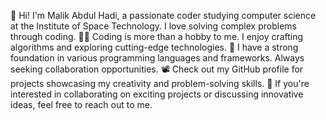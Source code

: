 👋 Hi! I'm Malik Abdul Hadi, a passionate coder studying computer science at the Institute of Space Technology. I love solving complex problems through coding.
👨‍💻 Coding is more than a hobby to me. I enjoy crafting algorithms and exploring cutting-edge technologies.
📖 I have a strong foundation in various programming languages and frameworks. Always seeking collaboration opportunities.
📽️ Check out my GitHub profile for projects showcasing my creativity and problem-solving skills.
💼 If you're interested in collaborating on exciting projects or discussing innovative ideas, feel free to reach out to me.

<!---
malikhadi09/malikhadi09 is a ✨ special ✨ repository because its `README.md` (this file) appears on your GitHub profile.
You can click the Preview link to take a look at your changes.
--->
